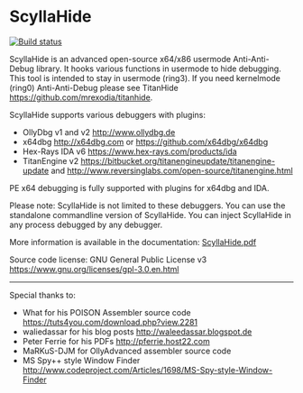# ScyllaHide

[![Build status](https://ci.appveyor.com/api/projects/status/hk1e4fx3rw4qjrho?svg=true)](https://ci.appveyor.com/project/mrexodia/scyllahide)

ScyllaHide is an advanced open-source x64/x86 usermode Anti-Anti-Debug library. It hooks various functions in usermode to hide debugging. This tool is intended to stay in usermode (ring3). If you need kernelmode (ring0) Anti-Anti-Debug please see TitanHide https://github.com/mrexodia/titanhide.

ScyllaHide supports various debuggers with plugins:

- OllyDbg v1 and v2 http://www.ollydbg.de
- x64dbg http://x64dbg.com or https://github.com/x64dbg/x64dbg
- Hex-Rays IDA v6 https://www.hex-rays.com/products/ida
- TitanEngine v2 https://bitbucket.org/titanengineupdate/titanengine-update and http://www.reversinglabs.com/open-source/titanengine.html

PE x64 debugging is fully supported with plugins for x64dbg and IDA.

Please note: ScyllaHide is not limited to these debuggers. You can use the standalone commandline version of ScyllaHide. You can inject ScyllaHide in any process debugged by any debugger.

More information is available in the documentation: [ScyllaHide.pdf](https://github.com/x64dbg/ScyllaHide/files/2569751/ScyllaHide_2018-11-11_20-15.pdf)

Source code license:
GNU General Public License v3 https://www.gnu.org/licenses/gpl-3.0.en.html

------------------------------------------------------
Special thanks to:

- What for his POISON Assembler source code https://tuts4you.com/download.php?view.2281
- waliedassar for his blog posts http://waleedassar.blogspot.de
- Peter Ferrie for his PDFs http://pferrie.host22.com
- MaRKuS-DJM for OllyAdvanced assembler source code
- MS Spy++ style Window Finder http://www.codeproject.com/Articles/1698/MS-Spy-style-Window-Finder
